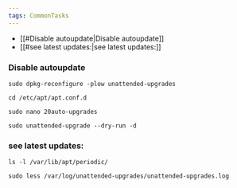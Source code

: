 ```yaml
---
tags: CommonTasks
---
```


- [[#Disable autoupdate|Disable autoupdate]]
- [[#see latest updates:|see latest updates:]]




### Disable autoupdate
```
sudo dpkg-reconfigure -plow unattended-upgrades
```

```
cd /etc/apt/apt.conf.d
```

```
sudo nano 20auto-upgrades
```

```
sudo unattended-upgrade --dry-run -d
```


### see latest updates:
```
ls -l /var/lib/apt/periodic/
```

```
sudo less /var/log/unattended-upgrades/unattended-upgrades.log
```





